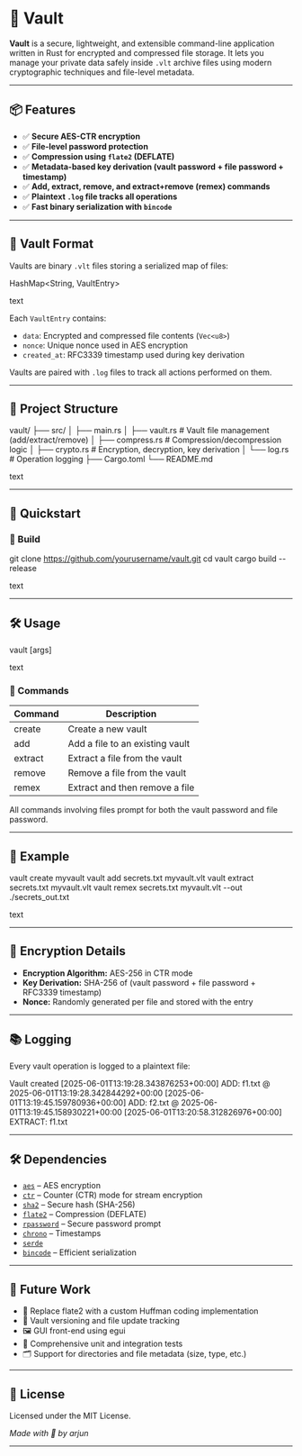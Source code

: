 # 🔐 Vault

**Vault** is a secure, lightweight, and extensible command-line application written in Rust for encrypted and compressed file storage. It lets you manage your private data safely inside `.vlt` archive files using modern cryptographic techniques and file-level metadata.

---

## 📦 Features

- ✅ **Secure AES-CTR encryption**
- ✅ **File-level password protection**
- ✅ **Compression using `flate2` (DEFLATE)**
- ✅ **Metadata-based key derivation (vault password + file password + timestamp)**
- ✅ **Add, extract, remove, and extract+remove (remex) commands**
- ✅ **Plaintext `.log` file tracks all operations**
- ✅ **Fast binary serialization with `bincode`**

---

## 🧱 Vault Format

Vaults are binary `.vlt` files storing a serialized map of files:

HashMap<String, VaultEntry>

text

Each `VaultEntry` contains:

- `data`: Encrypted and compressed file contents (`Vec<u8>`)
- `nonce`: Unique nonce used in AES encryption
- `created_at`: RFC3339 timestamp used during key derivation

Vaults are paired with `.log` files to track all actions performed on them.

---

## 📂 Project Structure

vault/
├── src/
│ ├── main.rs
│ ├── vault.rs # Vault file management (add/extract/remove)
│ ├── compress.rs # Compression/decompression logic
│ ├── crypto.rs # Encryption, decryption, key derivation
│ └── log.rs # Operation logging
├── Cargo.toml
└── README.md

text

---

## 🚀 Quickstart

### 🔧 Build

git clone https://github.com/yourusername/vault.git
cd vault
cargo build --release

text

---

## 🛠 Usage

vault <command> [args]

text

### 📌 Commands

| Command  | Description                        |
|----------|------------------------------------|
| create   | Create a new vault                 |
| add      | Add a file to an existing vault    |
| extract  | Extract a file from the vault      |
| remove   | Remove a file from the vault       |
| remex    | Extract and then remove a file     |

All commands involving files prompt for both the vault password and file password.

---

## 🧪 Example

vault create myvault
vault add secrets.txt myvault.vlt
vault extract secrets.txt myvault.vlt
vault remex secrets.txt myvault.vlt --out ./secrets_out.txt

text

---

## 🔐 Encryption Details

- **Encryption Algorithm:** AES-256 in CTR mode
- **Key Derivation:** SHA-256 of (vault password + file password + RFC3339 timestamp)
- **Nonce:** Randomly generated per file and stored with the entry

---

## 📚 Logging

Every vault operation is logged to a plaintext file:

Vault created
[2025-06-01T13:19:28.343876253+00:00] ADD: f1.txt @ 2025-06-01T13:19:28.342844292+00:00
[2025-06-01T13:19:45.159780936+00:00] ADD: f2.txt @ 2025-06-01T13:19:45.158930221+00:00
[2025-06-01T13:20:58.312826976+00:00] EXTRACT: f1.txt

---

## 🛠 Dependencies

- [`aes`](https://crates.io/crates/aes) – AES encryption
- [`ctr`](https://crates.io/crates/ctr) – Counter (CTR) mode for stream encryption
- [`sha2`](https://crates.io/crates/sha2) – Secure hash (SHA-256)
- [`flate2`](https://crates.io/crates/flate2) – Compression (DEFLATE)
- [`rpassword`](https://crates.io/crates/rpassword) – Secure password prompt
- [`chrono`](https://crates.io/crates/chrono) – Timestamps
- [`serde`](https://crates.io/crates/serde)
- [`bincode`](https://crates.io/crates/bincode) – Efficient serialization


---

## 🔭 Future Work

- 🧠 Replace flate2 with a custom Huffman coding implementation
- 🔁 Vault versioning and file update tracking
- 🖼 GUI front-end using egui
- 🧪 Comprehensive unit and integration tests
- 🗂 Support for directories and file metadata (size, type, etc.)

---

## 📝 License

Licensed under the MIT License.

_Made with 🦀 by arjun_

---
